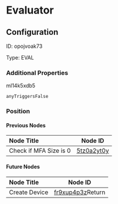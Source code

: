 # Evaluator
## Configuration
ID:  opojvoak73

Type: EVAL 







### Additional Properties
ml14k5xdb5
```string 
anyTriggersFalse
```





### Position

#### Previous Nodes
| Node Title | Node ID |
| :------------- | ------------ |
| Check if MFA Size is 0 | [5tz0a2yt0y](./5tz0a2yt0y.md) | 
 
 #### Future Nodes
| Node Title | Node ID |
| :------------- | ------------ |
| Create Device |[fr9xup4p3z](./fr9xup4p3z.md)Return |[ml14k5xdb5](./ml14k5xdb5.md) | 